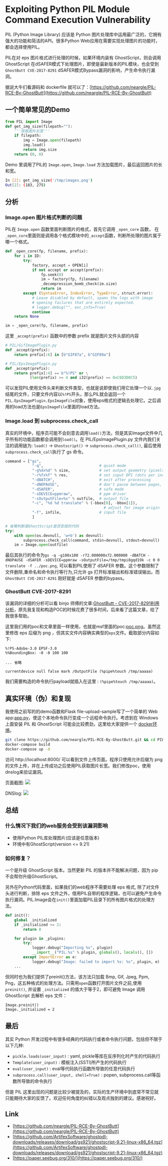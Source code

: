 # Exploiting Python PIL Module Command Execution Vulnerability

PIL (Python Image Library) 应该是 Python 图片处理库中运用最广泛的，它拥有强大的功能和简洁的API。很多Python Web应用在需要实现处理图片的功能时，都会选择使用PIL。

PIL在对 eps 图片格式进行处理的时候，如果环境内装有 GhostScript，则会调用 GhostScript 在dSAFER模式下处理图片，即使是最新版本的PIL模块，也会受到 `GhostButt CVE-2017-8291` dSAFER模式Bypass漏洞的影响，产生命令执行漏洞。

据说大牛们看源码和 dockerfile 就可以了：[https://github.com/neargle/PIL-RCE-By-GhostButt](https://github.com/neargle/PIL-RCE-By-GhostButt)

## 一个简单常见的Demo

```python
from PIL import Image
def get_img_size(filepath=""):
    '''获取图片长宽'''
    if filepath:
        img = Image.open(filepath)
        img.load()
        return img.size
    return (0, 0)
```

Demo 里调用了PIL的 `Image.open`, `Image.load` 方法加载图片，最后返回图片的长和宽。

```bash
In [2]: get_img_size('/tmp/images.png')
Out[2]: (183, 275)
```

## 分析

### Image.open 图片格式判断的问题

PIL在 `Image.open` 函数里面判断图片的格式，首先它调用 `_open_core` 函数， 在`_open_core`里面则是调用各个格式模块中的`_accept`函数，判断所处理的图片属于哪一个格式。

```python
def _open_core(fp, filename, prefix):
    for i in ID:
        try:
            factory, accept = OPEN[i]
            if not accept or accept(prefix):
                fp.seek(0)
                im = factory(fp, filename)
                _decompression_bomb_check(im.size)
                return im
        except (SyntaxError, IndexError, TypeError, struct.error):
            # Leave disabled by default, spams the logs with image
            # opening failures that are entirely expected.
            # logger.debug("", exc_info=True)
            continue
    return None

im = _open_core(fp, filename, prefix)
```

这里 `_accept(prefix)` 函数中的参数 prefix 就是图片文件头部的内容

```python
# PIL/GifImagePlugin.py
def _accept(prefix):
    return prefix[:6] in [b"GIF87a", b"GIF89a"]

# PIL/EpsImagePlugin.py
def _accept(prefix):
    return prefix[:4] == b"%!PS" or \
           (len(prefix) >= 4 and i32(prefix) == 0xC6D3D0C5)
```

可以发现PIL使用文件头来判断文件类型，也就是说即使我们用它处理一个以`.jpg`结尾的文件，只要文件内容以`%!PS`开头，那么PIL就会返回一个`PIL.EpsImagePlugin.EpsImageFile`对象，使用eps格式的逻辑去处理它。之后调用的load方法也是`EpsImageFile`里面的load方法。

### Image.load 到 subprocess.check_call

真实的环境中，程序员可能不会刻意去调用`load()`方法，但是其实Image文件中几乎所有的功能函数都会调用到`load()`。在 PIL/EpsImagePlugin.py 文件内我们关注的调用链为: `load()` -> `Ghostscript()` -> `subprocess.check_call()`, 最后使用`subprocess.check_call`执行了 gs 命令。

```python
command = ["gs",
            "-q",                         # quiet mode
            "-g%dx%d" % size,             # set output geometry (pixels)
            "-r%fx%f" % res,              # set input DPI (dots per inch)
            "-dBATCH",                    # exit after processing
            "-dNOPAUSE",                  # don't pause between pages,
            "-dSAFER",                    # safe mode
            "-sDEVICE=ppmraw",            # ppm driver
            "-sOutputFile=%s" % outfile,  # output file
            "-c", "%d %d translate" % (-bbox[0], -bbox[1]),
                                            # adjust for image origin
            "-f", infile,                 # input file
            ]

# 省略判断是GhostScript是否安装的代码
try:
    with open(os.devnull, 'w+b') as devnull:
        subprocess.check_call(command, stdin=devnull, stdout=devnull)
    im = Image.open(outfile)
```

最后其执行的命令为`gs -q -g100x100 -r72.000000x72.000000 -dBATCH -dNOPAUSE -dSAFER -sDEVICE=ppmraw -sOutputFile=/tmp/tmpi8gqd19k -c 0 0 translate -f ../poc.png`, 可以看到PIL使用了 dSAFER 参数。这个参数限制了文件删除,重命名和命令执行等行为,只允许 gs 打开标准输出和标准错误输出。而 `GhostButt CVE-2017-8291` 刚好就是 dSAFER 参数的bypass。

### GhostButt CVE-2017-8291

该漏洞的详细的分析可以看 binjo 师傅的文章:[GhostButt - CVE-2017-8291利用分析](http://wiki.ioin.in/url/APWQ)，原先我复现和构造POC的时候花费了很多时间，后来看了这篇文章，给了我很多帮助。

这里我们用的poc和文章里面一样使用，也就是msf里面的poc:[poc.png](https://github.com/neargle/PIL-RCE-By-GhostButt/blob/master/poc.png)。虽然这里修改 eps 后缀为 png ，但其实文件内容确实典型的`eps`文件。截取部分内容如下:

```
%!PS-Adobe-3.0 EPSF-3.0
%%BoundingBox: -0 -0 100 100

... 省略

currentdevice null false mark /OutputFile (%pipe%touch /tmp/aaaaa)
```

我们需要构造的命令执行payload就插入在这里 : `(%pipe%touch /tmp/aaaaa)`。

## 真实环境（伪）和复现

我使用之前写的的demo函数和Flask file-upload-sample写了一个简单的 Web app:[app.py](https://github.com/neargle/PIL-RCE-By-GhostButt/blob/master/src/app.py)，使这个本地命令执行变成一个远程命令执行。考虑到在 Windows 上面安装 PIL 和 GhostScript 可能会比较费劲，这里给大家提供一个 [docker环境](https://github.com/neargle/PIL-RCE-By-GhostButt)。

```bash
git clone https://github.com/neargle/PIL-RCE-By-GhostButt.git && cd PIL-RCE-By-GhostButt
docker-compose build
docker-compose up -d
```

访问 http://localhost:8000/ 可以看到文件上传页面。程序只使用允许后缀为 png 的文件上传，并在上传成功之后使用PIL获取图片长宽。我们修改poc，使用dnslog来验证漏洞。

页面截图:
![](https://github.com/neargle/PIL-RCE-By-GhostButt/blob/master/1.png)

DNSlog:
![](https://github.com/neargle/PIL-RCE-By-GhostButt/blob/master/2.png)

## 总结

### 什么情况下我们的web服务会受到该漏洞影响

- 使用Python PIL库处理图片(应该是任意版本)
- 环境中有GhostScript(version <= 9.21)

### 如何修复？

一个是升级 GhostScript 版本。当然更新 PIL 的版本并不能解决问题，因为 pip 不会帮你升级GhostScript。

另外在Python代码里面，如果我们的web程序不需要处理 eps 格式, 除了对文件头进行判断，排除 eps 文件之外，借用PIL自带的程序逻辑，也可以避免产生命令执行漏洞。PIL.Image会在`init()`里面加载PIL目录下的所有图片格式的处理方法。

```python
def init():
    global _initialized
    if _initialized >= 2:
        return 0

    for plugin in _plugins:
        try:
            logger.debug("Importing %s", plugin)
            __import__("PIL.%s" % plugin, globals(), locals(), [])
        except ImportError as e:
            logger.debug("Image: failed to import %s: %s", plugin, e)
    ...
```

但同时也为我们提供了preinit()方法，该方法只加载 Bmp, Gif, Jpeg, Ppm, Png，这五种格式的处理方法。只需用`open`函数打开图片文件之前,使用 `preinit()`, 并设置 `_initialized` 的值大于等于2，即可避免 Image 调用 GhostScript 去解析 eps 文件：

```
Image.preinit()
Image._initialized = 2
```

## 最后

其实 Python 开发过程中有很多经典的代码执行或者命令执行问题，包括但不限于以下几种:

- `pickle.loads(user_input)` : yaml, pickle等库在反序列化时产生的代码执行
- `Template(user_input)` : 模板注入(SSTI)所产生的代码执行
- `eval(user_input)` : eval等代码执行函数所导致的任意代码执行
- `subprocess.call(user_input, shell=True)` : popen, subprocess.call等函数所导致的命令执行

但是 PIL 这里出现的问题是比较少被提及的，实际的生产环境中到底常不常见就只能期待大家的反馈了。欢迎任何角度的纠错以及观点独到的建议。感谢祝好。

## Link

- [https://github.com/neargle/PIL-RCE-By-GhostButt](https://github.com/neargle/PIL-RCE-By-GhostButt)
- [https://github.com/ArtifexSoftware/ghostpdl-downloads/releases/download/gs921/ghostscript-9.21-linux-x86_64.tgz](https://github.com/ArtifexSoftware/ghostpdl-downloads/releases/download/gs921/ghostscript-9.21-linux-x86_64.tgz)
- [https://paper.seebug.org/310/](https://paper.seebug.org/310/)

